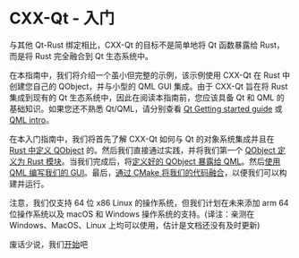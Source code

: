 <!--
SPDX-FileCopyrightText: 2022 Klarälvdalens Datakonsult AB, a KDAB Group company <info@kdab.com>
SPDX-FileContributor: Leon Matthes <leon.matthes@kdab.com>

SPDX-License-Identifier: MIT OR Apache-2.0
-->

# CXX-Qt - 入门

与其他 Qt-Rust 绑定相比，CXX-Qt 的目标不是简单地将 Qt 函数暴露给 Rust，而是将 Rust 完全融合到 Qt 生态系统中。

在本指南中，我们将介绍一个虽小但完整的示例，该示例使用 CXX-Qt 在 Rust 中创建您自己的 QObject，并与小型的 QML GUI 集成。由于 CXX-Qt 旨在将 Rust 集成到现有的 Qt 生态系统中，因此在阅读本指南前，您应该具备 Qt 和 QML 的基础知识。如果您还不熟悉 Qt/QML，请分别查看 [Qt Getting started guide](https://doc.qt.io/qt-5/gettingstarted.html) 或 [QML intro](https://doc.qt.io/qt-5/qmlapplications.html)。

在本入门指南中，我们将首先了解 CXX-Qt 如何与 Qt 的对象系统集成并且在 [Rust 中定义 QObject](./1-qobjects-in-rust.md) 的。然后我们直接通过实践，并将我们第一个 [QObject 定义为 Rust 模块](./2-our-first-cxx-qt-module.md)。当我们完成后，将[定义好的 QObject 暴露给 QML](./3-exposing-to-qml.md)。然后[使用 QML 编写我们的 GUI](./4-qml-gui.md)。最后，[通过 CMake 将我们的代码融合](./5-cmake-integration.md)，以便我们可以构建并运行。

注意，我们仅支持 64 位 x86 Linux 的操作系统，但我们计划在未来添加 arm 64 位操作系统以及 macOS 和 Windows 操作系统的支持。(译注：亲测在 Windows、MacOS、Linux 上均可以使用，估计是文档还没有及时更新)

废话少说，我们[开始](./1-qobjects-in-rust.md)吧

